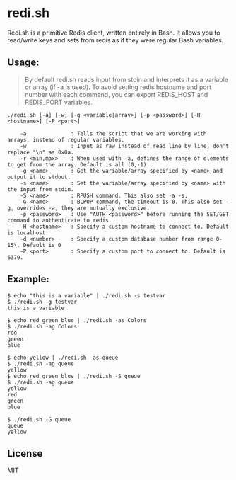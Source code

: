 # redi.sh

Redi.sh is a primitive Redis client, written entirely in Bash. It allows you to read/write keys and sets from redis as if they were regular Bash variables.

## Usage:

> By default redi.sh reads input from stdin and interprets it as a variable or array (if -a is used). To avoid setting redis hostname and port number with each command, you can export REDIS_HOST and REDIS_PORT variables.

```
./redi.sh [-a] [-w] [-g <variable|array>] [-p <password>] [-H <hostname>] [-P <port>]

    -a              : Tells the script that we are working with arrays, instead of regular variables.
    -w              : Input as raw instead of read line by line, don't replace "\n" as 0x0a.
    -r <min,max>    : When used with -a, defines the range of elements to get from the array. Default is all (0,-1).
    -g <name>       : Get the variable/array specified by <name> and output it to stdout.
    -s <name>       : Set the variable/array specified by <name> with the input from stdin.
    -S <name>       : RPUSH command. This also set -a -s.
    -G <name>       : BLPOP command, the timeout is 0. This also set -g, overrides -a, they are mutually exclusive.
    -p <password>   : Use "AUTH <password>" before running the SET/GET command to authenticate to redis.
    -H <hostname>   : Specify a custom hostname to connect to. Default is localhost.
    -d <number>     : Specify a custom database number from range 0-15\. Default is 0
    -P <port>       : Specify a custom port to connect to. Default is 6379.
```

## Example:

```shell
$ echo "this is a variable" | ./redi.sh -s testvar
$ ./redi.sh -g testvar
this is a variable
```

```shell
$ echo red green blue | ./redi.sh -as Colors
$ ./redi.sh -ag Colors
red
green
blue
```

```shell
$ echo yellow | ./redi.sh -as queue
$ ./redi.sh -ag queue
yellow
$ echo red green blue | ./redi.sh -S queue
$ ./redi.sh -ag queue
yellow
red
green
blue
```

```shell
$ ./redi.sh -G queue
queue
yellow
```

## License

MIT
